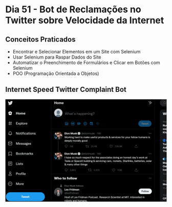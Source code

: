 # Dia 51 - Bot de Reclamações no Twitter sobre Velocidade da Internet

## Conceitos Praticados

* Encontrar e Selecionar Elementos em um Site com Selenium
* Usar Selenium para Raspar Dados do Site
* Automatizar o Preenchimento de Formulários e Clicar em Botões com Selenium
* POO (Programação Orientada a Objetos)

## Internet Speed Twitter Complaint Bot

![day51](https://github.com/EmersonPenelli/100-days-of-code-with-python/blob/main/gifs/Twitter%20Complaint%20Bot.gif)
